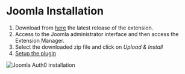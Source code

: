 # Joomla Installation

1. Download from [here](https://github.com/auth0/auth0-joomla/releases) the latest release of the extension.
2. Access to the Joomla administrator interface and then access the Extension Manager.
3. Select the downloaded zip file and click on *Upload & Install*
4. [Setup the plugin](http://docs.auth0.com/cms/joomla/configuration)

<img src="https://cdn.auth0.com/docs/cms/joomla/joomla-auth0-install.gif" alt="Joomla Auth0 installation">
